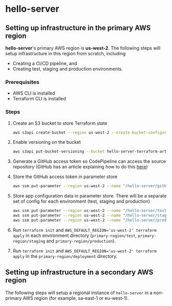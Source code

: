 # hello-server

## Setting up infrastructure in the primary AWS region

**hello-server**'s primary AWS region is **us-west-2**. The following steps will setup infrastructure in this region from scratch, including

* Creating a CI/CD pipeline, and
* Creating test, staging and production environments.

### Prerequisites

* AWS CLI is installed
* Terraform CLI is installed

### Steps

1. Create an S3 bucket to store Terraform state

   ```bash
   aws s3api create-bucket --region us-west-2 --create-bucket-configuration LocationConstraint=us-west-2 --acl private --bucket hello-server-terraform-artifacts
   ```

2. Enable versioning on the bucket

   ```bash
   aws s3api put-bucket-versioning --bucket hello-server-terraform-artifacts --versioning-configuration Status=Enabled
   ```

3. Generate a GitHub access token so CodePipeline can access the source repository (GitHub has an article explaining how to do this [here](https://help.github.com/articles/creating-a-personal-access-token-for-the-command-line/))

4. Store the GitHub access token in parameter store

   ```bash
   aws ssm put-parameter --region us-west-2 --name "/hello-server/github_token" --value "GITHUB_TOKEN_HERE" --type "SecureString"
   ```

5. Store app configuration data in parameter store. There will be a separate set of config for each environment (test, staging and production)

   ```bash
   aws ssm put-parameter --region us-west-2 --name "/hello-server/test/database_dsn" --value "TEST_DATABASE_DSN_HERE" --type "SecureString"
   aws ssm put-parameter --region us-west-2 --name "/hello-server/staging/database_dsn" --value "STAGING_DATABASE_DSN_HERE" --type "SecureString"
   aws ssm put-parameter --region us-west-2 --name "/hello-server/production/database_dsn" --value "PRODUCTION_DATABASE_DSN_HERE" --type "SecureString"
   ```

6. Run `terraform init` and `AWS_DEFAULT_REGION='us-west-2' terraform apply` in each environment directory (`primary-region/test`, `primary-region/staging` and `primary-region/production`).

7. Run `terraform init` and `AWS_DEFAULT_REGION='us-west-2' terraform apply` in the `primary-region/deployment` directory.

## Setting up infrastructure in a secondary AWS region

The following steps will setup a regional instance of `hello-server` in a non-primary AWS region (for example, sa-east-1 or eu-west-1).
